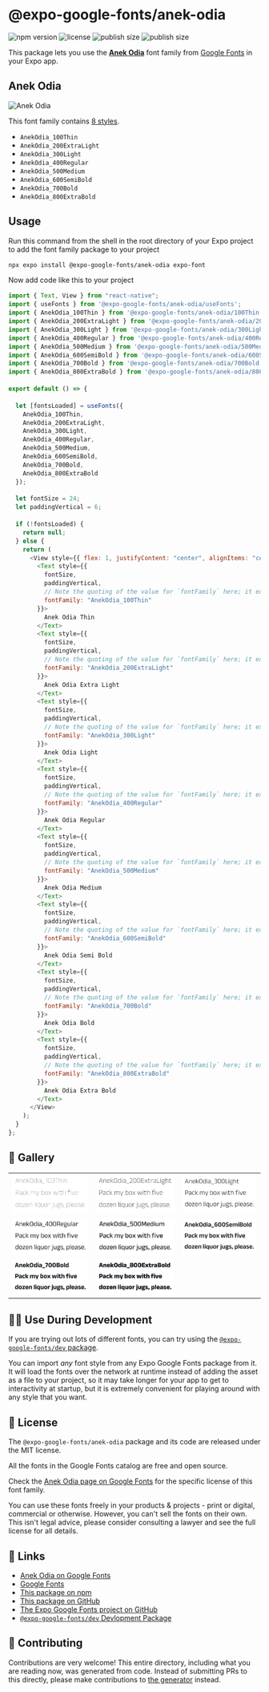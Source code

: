 # @expo-google-fonts/anek-odia

![npm version](https://flat.badgen.net/npm/v/@expo-google-fonts/anek-odia)
![license](https://flat.badgen.net/github/license/expo/google-fonts)
![publish size](https://flat.badgen.net/packagephobia/install/@expo-google-fonts/anek-odia)
![publish size](https://flat.badgen.net/packagephobia/publish/@expo-google-fonts/anek-odia)

This package lets you use the [**Anek Odia**](https://fonts.google.com/specimen/Anek+Odia) font family from [Google Fonts](https://fonts.google.com/) in your Expo app.

## Anek Odia

![Anek Odia](./font-family.png)

This font family contains [8 styles](#-gallery).

- `AnekOdia_100Thin`
- `AnekOdia_200ExtraLight`
- `AnekOdia_300Light`
- `AnekOdia_400Regular`
- `AnekOdia_500Medium`
- `AnekOdia_600SemiBold`
- `AnekOdia_700Bold`
- `AnekOdia_800ExtraBold`

## Usage

Run this command from the shell in the root directory of your Expo project to add the font family package to your project

```sh
npx expo install @expo-google-fonts/anek-odia expo-font
```

Now add code like this to your project

```js
import { Text, View } from "react-native";
import { useFonts } from '@expo-google-fonts/anek-odia/useFonts';
import { AnekOdia_100Thin } from '@expo-google-fonts/anek-odia/100Thin';
import { AnekOdia_200ExtraLight } from '@expo-google-fonts/anek-odia/200ExtraLight';
import { AnekOdia_300Light } from '@expo-google-fonts/anek-odia/300Light';
import { AnekOdia_400Regular } from '@expo-google-fonts/anek-odia/400Regular';
import { AnekOdia_500Medium } from '@expo-google-fonts/anek-odia/500Medium';
import { AnekOdia_600SemiBold } from '@expo-google-fonts/anek-odia/600SemiBold';
import { AnekOdia_700Bold } from '@expo-google-fonts/anek-odia/700Bold';
import { AnekOdia_800ExtraBold } from '@expo-google-fonts/anek-odia/800ExtraBold';

export default () => {

  let [fontsLoaded] = useFonts({
    AnekOdia_100Thin, 
    AnekOdia_200ExtraLight, 
    AnekOdia_300Light, 
    AnekOdia_400Regular, 
    AnekOdia_500Medium, 
    AnekOdia_600SemiBold, 
    AnekOdia_700Bold, 
    AnekOdia_800ExtraBold
  });

  let fontSize = 24;
  let paddingVertical = 6;

  if (!fontsLoaded) {
    return null;
  } else {
    return (
      <View style={{ flex: 1, justifyContent: "center", alignItems: "center" }}>
        <Text style={{
          fontSize,
          paddingVertical,
          // Note the quoting of the value for `fontFamily` here; it expects a string!
          fontFamily: "AnekOdia_100Thin"
        }}>
          Anek Odia Thin
        </Text>
        <Text style={{
          fontSize,
          paddingVertical,
          // Note the quoting of the value for `fontFamily` here; it expects a string!
          fontFamily: "AnekOdia_200ExtraLight"
        }}>
          Anek Odia Extra Light
        </Text>
        <Text style={{
          fontSize,
          paddingVertical,
          // Note the quoting of the value for `fontFamily` here; it expects a string!
          fontFamily: "AnekOdia_300Light"
        }}>
          Anek Odia Light
        </Text>
        <Text style={{
          fontSize,
          paddingVertical,
          // Note the quoting of the value for `fontFamily` here; it expects a string!
          fontFamily: "AnekOdia_400Regular"
        }}>
          Anek Odia Regular
        </Text>
        <Text style={{
          fontSize,
          paddingVertical,
          // Note the quoting of the value for `fontFamily` here; it expects a string!
          fontFamily: "AnekOdia_500Medium"
        }}>
          Anek Odia Medium
        </Text>
        <Text style={{
          fontSize,
          paddingVertical,
          // Note the quoting of the value for `fontFamily` here; it expects a string!
          fontFamily: "AnekOdia_600SemiBold"
        }}>
          Anek Odia Semi Bold
        </Text>
        <Text style={{
          fontSize,
          paddingVertical,
          // Note the quoting of the value for `fontFamily` here; it expects a string!
          fontFamily: "AnekOdia_700Bold"
        }}>
          Anek Odia Bold
        </Text>
        <Text style={{
          fontSize,
          paddingVertical,
          // Note the quoting of the value for `fontFamily` here; it expects a string!
          fontFamily: "AnekOdia_800ExtraBold"
        }}>
          Anek Odia Extra Bold
        </Text>
      </View>
    );
  }
};
```

## 🔡 Gallery


||||
|-|-|-|
|![AnekOdia_100Thin](./100Thin/AnekOdia_100Thin.ttf.png)|![AnekOdia_200ExtraLight](./200ExtraLight/AnekOdia_200ExtraLight.ttf.png)|![AnekOdia_300Light](./300Light/AnekOdia_300Light.ttf.png)||
|![AnekOdia_400Regular](./400Regular/AnekOdia_400Regular.ttf.png)|![AnekOdia_500Medium](./500Medium/AnekOdia_500Medium.ttf.png)|![AnekOdia_600SemiBold](./600SemiBold/AnekOdia_600SemiBold.ttf.png)||
|![AnekOdia_700Bold](./700Bold/AnekOdia_700Bold.ttf.png)|![AnekOdia_800ExtraBold](./800ExtraBold/AnekOdia_800ExtraBold.ttf.png)|||


## 👩‍💻 Use During Development

If you are trying out lots of different fonts, you can try using the [`@expo-google-fonts/dev` package](https://github.com/expo/google-fonts/tree/master/font-packages/dev#readme).

You can import _any_ font style from any Expo Google Fonts package from it. It will load the fonts over the network at runtime instead of adding the asset as a file to your project, so it may take longer for your app to get to interactivity at startup, but it is extremely convenient for playing around with any style that you want.


## 📖 License

The `@expo-google-fonts/anek-odia` package and its code are released under the MIT license.

All the fonts in the Google Fonts catalog are free and open source.

Check the [Anek Odia page on Google Fonts](https://fonts.google.com/specimen/Anek+Odia) for the specific license of this font family.

You can use these fonts freely in your products & projects - print or digital, commercial or otherwise. However, you can't sell the fonts on their own. This isn't legal advice, please consider consulting a lawyer and see the full license for all details.

## 🔗 Links

- [Anek Odia on Google Fonts](https://fonts.google.com/specimen/Anek+Odia)
- [Google Fonts](https://fonts.google.com/)
- [This package on npm](https://www.npmjs.com/package/@expo-google-fonts/anek-odia)
- [This package on GitHub](https://github.com/expo/google-fonts/tree/master/font-packages/anek-odia)
- [The Expo Google Fonts project on GitHub](https://github.com/expo/google-fonts)
- [`@expo-google-fonts/dev` Devlopment Package](https://github.com/expo/google-fonts/tree/master/font-packages/dev)

## 🤝 Contributing

Contributions are very welcome! This entire directory, including what you are reading now, was generated from code. Instead of submitting PRs to this directly, please make contributions to [the generator](https://github.com/expo/google-fonts/tree/master/packages/generator) instead.
